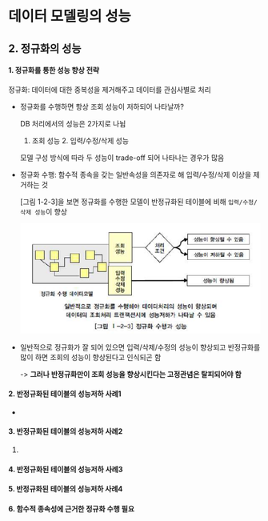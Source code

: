 # 데이터 모델링의 성능

## 2. 정규화의 성능

#### 1. 정규화를 통한 성능 향상 전략

정규화: 데이터에 대한 중복성을 제거해주고 데이터를 관심사별로 처리

- 정규화를 수행하면 항상 조회 성능이 저하되어 나타날까?

  DB 처리에서의 성능은 2가지로 나뉨

  1. 조회 성능	2. 입력/수정/삭제 성능

  모델 구성 방식에 따라 두 성능이 trade-off 되어 나타나는 경우가 많음

- 정규화 수행: 함수적 종속을 갖는 일반속성을 의존자로 해 입력/수정/삭제 이상을 제거하는 것

  [그림 1-2-3]을 보면 정규화를 수행한 모델이 반정규화된 테이블에 비해  `입력/수정/삭제 성능`이 향상

  ![image-20200217091452684](./image/image-20200217091452684.png) 

- 일반적으로 정규화가 잘 되어 있으면 입력/삭제/수정의 성능이 향상되고 반정규화를 많이 하면 조회의 성능이 향상된다고 인식되곤 함

  -> **그러나 반정규화만이 조회 성능을 향상시킨다는 고정관념은 탈피되어야 함**



#### 2. 반정규화된 테이블의 성능저하 사례1

- 




#### 3. 반정규화된 테이블의 성능저하 사례2

1. 




#### 4. 반정규화된 테이블의 성능저하 사례3



#### 5. 반정규화된 테이블의 성능저하 사례4



#### 6. 함수적 종속성에 근거한 정규화 수행 필요



